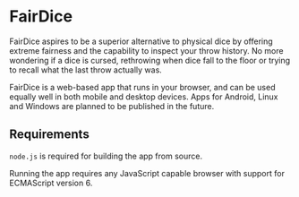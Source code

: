 # FairDice

FairDice aspires to be a superior alternative to physical dice by offering extreme fairness and the capability to inspect your throw history. No more wondering if a dice is cursed, rethrowing when dice fall to the floor or trying to recall what the last throw actually was.

FairDice is a web-based app that runs in your browser, and can be used equally well in both mobile and desktop devices. Apps for Android, Linux and Windows are planned to be published in the future.

## Requirements

`node.js` is required for building the app from source.

Running the app requires any JavaScript capable browser with support for ECMAScript version 6.
